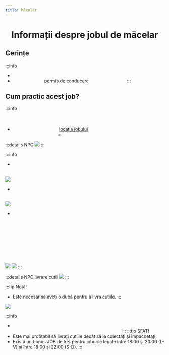 ```yaml
---
title: Măcelar
---
```


# <span class="title-font"><center>Informații despre jobul de măcelar</center></span>

## <span class="header-font">Cerințe</span>

:::info
- <span style="color:white">Experiență de minim 25 ore.</span>
- <span style="color:white">Deținerea unui [permis de conducere](/general/scoala) valabil (opțional).</span>
:::

## <span class="header-font">Cum practic acest job?</span>

:::info
<span style="color:white">Acest job constă în a lua o tavă și a colecta bucățile de carne din 2 cutii aleatorii din depozit și a le pune pe tavă, după care trebuie să le împachetezi și să le pregătești de livrare.</span>

- <span style="color:white">Începi prin a merge la [locația jobului](locatii) și a interacționa cu NPC-ul din hală pentru a începe tura.</span>
:::

:::details NPC
![](https://i.imgur.com/YBsWmtE.png)
:::

:::info
- <span style="color:white">Odată ce ați început tura, mergeți la checkpoint-ul marcat pe hartă în depozit pentru a lua o tavă.</span>

![](https://i.imgur.com/DtlCQyG.gif)

- <span style="color:white">După ce ați luat tava, mergeți la cutiile marcate pe hartă și colectați bucățile de carne din ele.</span>

![](https://i.imgur.com/wd6bJOd.gif)

- <span style="color:white">După ce ați colectat toate bucățile de carne, mergeți la mașina de ambalat, ambalați bucățile de carne și puneți-le în depozit. După ce ați terminat acești pași, veți primi o sumă de bani pentru fiecare tavă finalizată, dar veți primi și "Carne Ambalată" în inventar care poate fi livrată cu ajutorul NPC-ului din spatele depozitului, care vă va pune un checkpoint pe hartă unde puteți livra acea carne, care la rândul ei va fi plătită per bucată livrată. De asemenea, aceste cutii pot fi vândute și altor jucători, de obicei mai ieftin, care vor să le livreze în caz că voi nu vreți.</span>

![](https://i.imgur.com/w1AD3h6.gif)
![](https://i.imgur.com/Vs54DP0.png)
:::

:::details NPC livrare cutii
![](https://i.imgur.com/o5iB8lW.png)
:::

:::tip Notă!
- Este necesar să aveți o dubă pentru a livra cutiile.
:::

![](https://i.imgur.com/BkAuOh9.gif)

:::info
- <span style="color:white">Plata va fi făcută după fiecare cutie împachetată și pusă în depozit, dar și după fiecare cutie livrată (livrarea este opțională).</span>
:::
:::tip SFAT!
- Este mai profitabil să livrați cutiile decât să le colectați și împachetați.
- Există un bonus JOB de 5% pentru joburile legale între 18:00 și 20:00 (L-V) și între 18:00 și 22:00 (S-D).
:::
